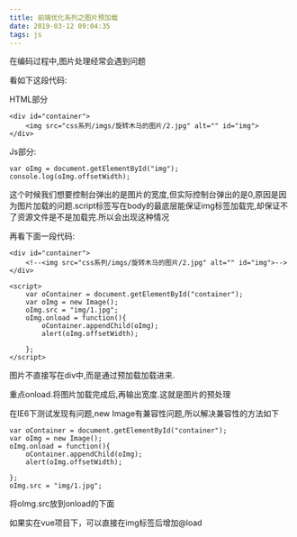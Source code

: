 ```yaml
---
title: 前端优化系列之图片预加载
date: 2019-03-12 09:04:35
tags: js
---
```

在编码过程中,图片处理经常会遇到问题

<!-- more -->

看如下这段代码:

HTML部分

    <div id="container">
        <img src="css系列/imgs/旋转木马的图片/2.jpg" alt="" id="img">
    </div>

Js部分:

    var oImg = document.getElementById("img");
    console.log(oImg.offsetWidth);

这个时候我们想要控制台弹出的是图片的宽度,但实际控制台弹出的是0,原因是因为图片加载的问题.script标签写在body的最底层能保证img标签加载完,却保证不了资源文件是不是加载完.所以会出现这种情况

再看下面一段代码:

    <div id="container">
        <!--<img src="css系列/imgs/旋转木马的图片/2.jpg" alt="" id="img">-->
    </div>
    
    <script>
        var oContainer = document.getElementById("container");
        var oImg = new Image();
        oImg.src = "img/1.jpg";
        oImg.onload = function(){
            oContainer.appendChild(oImg);
            alert(oImg.offsetWidth);
    
        };
    </script>

图片不直接写在div中,而是通过预加载加载进来.

重点onload.将图片加载完成后,再输出宽度.这就是图片的预处理

在IE6下测试发现有问题,new Image有兼容性问题,所以解决兼容性的方法如下

    var oContainer = document.getElementById("container");
    var oImg = new Image();
    oImg.onload = function(){
        oContainer.appendChild(oImg);
        alert(oImg.offsetWidth);
    
    };
    oImg.src = "img/1.jpg";

将oImg.src放到onload的下面

如果实在vue项目下，可以直接在img标签后增加@load

